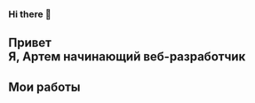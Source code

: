### Hi there 👋

<h2 align=left>Привет<br>Я, Артем начинающий веб-разработчик</h2>


<h2 align=left>Мои работы</h2>

